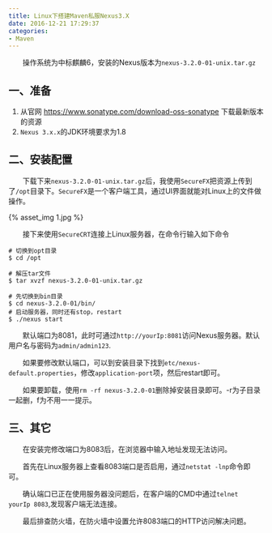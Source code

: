 ```yaml
---
title: Linux下搭建Maven私服Nexus3.X
date: 2016-12-21 17:29:37
categories:
- Maven
---
```


&emsp;&emsp;操作系统为中标麒麟6，安装的Nexus版本为`nexus-3.2.0-01-unix.tar.gz`

## 一、准备

1. 从官网 https://www.sonatype.com/download-oss-sonatype 下载最新版本的资源
1. `Nexus 3.x.x`的JDK环境要求为1.8

## 二、安装配置

&emsp;&emsp;下载下来`nexus-3.2.0-01-unix.tar.gz`后，我使用`SecureFX`把资源上传到了`/opt`目录下。`SecureFX`是一个客户端工具，通过UI界面就能对Linux上的文件做操作。

{% asset_img 1.jpg %}

&emsp;&emsp;接下来使用`SecureCRT`连接上Linux服务器，在命令行输入如下命令
```
# 切换到opt目录
$ cd /opt

# 解压tar文件
$ tar xvzf nexus-3.2.0-01-unix.tar.gz

# 先切换到bin目录
$ cd nexus-3.2.0-01/bin/
# 启动服务器，同时还有stop，restart
$ ./nexus start
```
&emsp;&emsp;默认端口为8081，此时可通过`http://yourIp:8081`访问Nexus服务器。默认用户名与密码为`admin/admin123`.

&emsp;&emsp;如果要修改默认端口，可以到安装目录下找到`etc/nexus-default.properties`，修改`application-port`项，然后restart即可。

&emsp;&emsp;如果要卸载，使用`rm -rf nexus-3.2.0-01`删除掉安装目录即可。-r为子目录一起删，f为不用一一提示。

## 三、其它

&emsp;&emsp;在安装完修改端口为8083后，在浏览器中输入地址发现无法访问。

&emsp;&emsp;首先在Linux服务器上查看8083端口是否启用，通过`netstat -lnp`命令即可。

&emsp;&emsp;确认端口已正在使用服务器没问题后，在客户端的CMD中通过`telnet yourIp 8083`,发现客户端无法连接。

&emsp;&emsp;最后排查防火墙，在防火墙中设置允许8083端口的HTTP访问解决问题。
